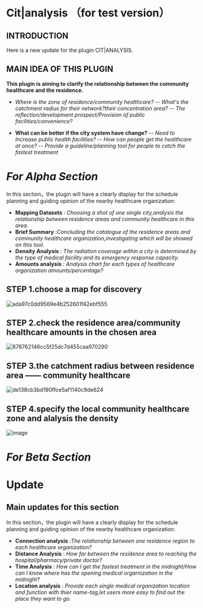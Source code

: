 # Cit|analysis （for test version）

## INTRODUCTION

Here is a new update for the plugin CIT|ANALYSIS.

## MAIN IDEA OF THIS PLUGIN
**This plugin is aiming to clarify the relationship between the community healthcare and the residence.**
- *Where is the zone of residence/community healthcare?*
-- *What's the catchment radius for their network?their concentration area?*
-- *The reflection/development prospect/Provision of public facilities/convenience?*

- **What can be better if the city system have change?**
-- *Need to Increase public health facilities?*
-- *How can people get the healthcare at once?*
-- *Provide a guideline/planning tool for people to catch the fastest treatment*

# *For Alpha Section*
In this section，the plugin will have a clearly display for the schedule planning and guiding opinion of the nearby healthcare organization:
- **Mapping Datasets** : *Choosing a shot of one single city,analysis the relationship between residence areas and community healthcare in this area.*
- **Brief Summary** :*Concluding the catalogue of the residence areas and community healthcare organization,investigating which will be showed on this tool.*
- **Density Analysis** : *The radiation coverage within a city is determined by the type of medical facility and its emergency response capacity.*
- **Amounts analysis** : *Analysis chart for each types of healthcare organization amounts/percentage?*
## STEP 1.choose a map for discovery
![ada97c0dd9569e4b252601f42ebf555](https://user-images.githubusercontent.com/88995973/134773720-30ef3841-35c8-4688-bb44-bc16fd270560.png)


## STEP 2.check the residence area/community healthcare amounts in the chosen area
![878762146cc5f25dc7d455caa970290](https://user-images.githubusercontent.com/88995973/134773723-d23adfb2-a2be-4ed0-92bb-0bada2cf0008.png)


## STEP 3.the catchment radius between residence area —— community healthcare
![de138cb3bd190ffce5af1140c9de624](https://user-images.githubusercontent.com/88995973/134773724-7f1b0c0d-b6dd-4c78-87d3-8f491c54868c.png)


## STEP 4.specify the local community healthcare zone and alalysis the density 
![image](https://user-images.githubusercontent.com/88995973/134774381-7d48236b-1050-49e2-974c-20f177a4cf78.png)

# *For Beta Section*
# Update

## Main updates for this section
In this section，the plugin will have a clearly display for the schedule planning and guiding opinion of the nearby healthcare organization:
- **Connection analysis** :*The relationship between one residence region to each healthcare organization?*
- **Distance Analysis** : *How far between the residence area to reaching the hospital/pharmacy/private doctor?*
- **Time Analysis** : *How can I get the fastest treatment in the midnight/How can I know where has the opening medical orgarnization in the midnight?*
- **Location analysis** : *Provide each single medical organization location and function with thier name-tag,let users more easy to find out the place they want to go.*



